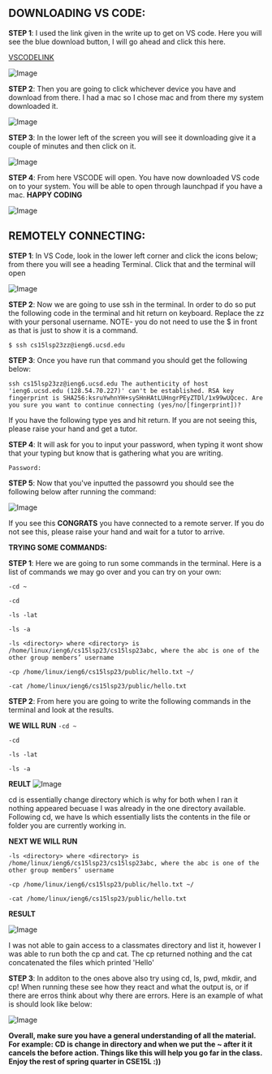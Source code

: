 **DOWNLOADING VS CODE:**
------------------------



**STEP 1**: I used the link given in the write up to get on VS code. Here you will see the blue download button, I will go ahead and click this here.


[VSCODELINK](https://code.visualstudio.com/)


![Image](STEP1.png)

**STEP 2**: Then you are going to click whichever device you have and download from there. I had a mac so I chose mac and from there my system downloaded it. 

![Image](STEP2.png)

**STEP 3**: In the lower left of the screen you will see it downloading give it a couple of minutes and then click on it. 

![Image](STEP4.png)

**STEP 4**: From here VSCODE will open. You have now downloaded VS code on to your system. You will be able to open through launchpad if you have a mac. **HAPPY CODING**

![Image](STEP5.png)


**REMOTELY CONNECTING:**
------------------------

**STEP 1**: In VS Code, look in the lower left corner and click the icons below; from there you will see a heading Terminal. Click that and the terminal will open

![Image](STEPFIRST.png)

**STEP 2**: Now we are going to use ssh in the terminal. In order to do so put the following code in the terminal and hit return on keyboard. Replace the zz with your personal username. NOTE- you do not need to use the $ in front as that is just to show it is a command. 

`$ ssh cs15lsp23zz@ieng6.ucsd.edu`

**STEP 3**: Once you have run that command you should get the following below:

`ssh cs15lsp23zz@ieng6.ucsd.edu
The authenticity of host 'ieng6.ucsd.edu (128.54.70.227)' can't be established.
RSA key fingerprint is SHA256:ksruYwhnYH+sySHnHAtLUHngrPEyZTDl/1x99wUQcec.
Are you sure you want to continue connecting (yes/no/[fingerprint])?`

 If you have the following type yes and hit return. If you are not seeing this, please raise your hand and get a tutor.
 
 **STEP 4**: It will ask for you to input your password, when typing it wont show that your typing but know that is gathering what you are writing.
 
 `Password:`
 
 **STEP 5**: Now that you've inputted the passowrd you should see the following below after running the command:
 
![Image](FINALIMG.png)


If you see this **CONGRATS** you have connected to a remote server. If you do not see this, please raise your hand and wait for a tutor to arrive.

**TRYING SOME COMMANDS:**


**STEP 1**: Here we are going to run some commands in the terminal. Here is a list of commands we may go over and you can try on your own:

`-cd ~`

`-cd`

`-ls -lat`

`-ls -a`

`-ls <directory> where <directory> is /home/linux/ieng6/cs15lsp23/cs15lsp23abc, where the abc is one of the other group members’ username`

`-cp /home/linux/ieng6/cs15lsp23/public/hello.txt ~/`

`-cat /home/linux/ieng6/cs15lsp23/public/hello.txt`

**STEP 2**: From here you are going to write the following commands in the terminal and look at the results.


**WE WILL RUN**
`-cd ~`

`-cd`

`-ls -lat`

`-ls -a`

**REULT**
![Image](labreportredo.png)



cd is essentially change directory which is why for both when I ran it nothing appeared becuase I was already in the one directory available. Following cd, we have ls which essentially lists the contents in the file or folder you are currently working in. 

**NEXT WE WILL RUN**

`-ls <directory> where <directory> is /home/linux/ieng6/cs15lsp23/cs15lsp23abc, where the abc is one of the other group members’ username`

`-cp /home/linux/ieng6/cs15lsp23/public/hello.txt ~/`

`-cat /home/linux/ieng6/cs15lsp23/public/hello.txt`

**RESULT**

![Image](aaaaaa.png)

I was not able to gain access to a classmates directory and list it, however I was able to run both the cp and cat. The cp returned nothing and the cat concatenated the files which printed 'Hello'


**STEP 3**: In additon to the ones above also try using cd, ls, pwd, mkdir, and cp! When running these see how they react and what the output is, or if there are erros think about why there are errors. Here is an example of what is should look like below:


![Image](LABIMAGE.png)

 **Overall, make sure you have a general understanding of all the material. For example: CD is change in directory and when we put the ~ after it it cancels the before action. Things like this will help you go far in the class. Enjoy the rest of spring quarter in CSE15L :))**
